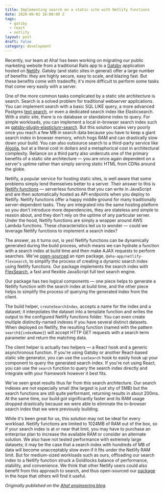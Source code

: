```yaml
---
title: Implementing search on a static site with Netlify functions
date: 2020-06-02 16:00:00 Z
tags:
  - gatsby
  - react
  - netlify
layout: post
draft: false
category: development
---
```


Recently, our team at Aha! has been working on migrating our public marketing website from a traditional Rails app to a [Gatsby](https://www.gatsbyjs.org) application hosted on [Netlify](https://www.netlify.com). Gatsby (and static sites in general) offer a large number of benefits: they are highly secure, easy to scale, and blazing fast. But these benefits come with tradeoffs; it's more difficult to perform some tasks that come very easily with a server.

One of the more common tasks complicated by a static site architecture is search. Search is a solved problem for traditional webserver applications. You can implement search with a basic SQL LIKE query, a more advanced Postgres [text search](https://www.postgresql.org/docs/12/textsearch.html), or even a dedicated search index like Elasticsearch. With a static site, there is no database or standalone index to query. For simple workloads, you can implement a local in-browser search index such as [gatsby-plugin-elasticlunr-search](https://www.gatsbyjs.org/packages/@gatsby-contrib/gatsby-plugin-elasticlunr-search). But this solution scales very poorly once you reach a few MB in search data because you have to keep a giant search index in browser memory, which hogs RAM and can drastically slow down your build. You can also outsource search to a third-party service like [Algolia](https://www.algolia.com), but at a literal cost in dollars and a metaphorical cost in architectural complexity. Reliance on a third party also undercuts one of the primary benefits of a static site architecture — you are once again dependent on a server's uptime rather than simply serving static HTML from CDNs around the globe.

Netlify, a popular service for hosting static sites, is well aware that some problems simply lend themselves better to a server. Their answer to this is [Netlify functions](https://www.netlify.com/products/functions) — serverless functions that you can write in JavaScript and are then automatically hosted as API endpoints when you deploy to Netlify. Netlify functions offer a happy middle ground for many traditionally server-dependent tasks. They are integrated into the same hosting platform so you don't introduce more dependencies, they are stateless and simple to reason about, and they don't rely on the uptime of any particular server. Under the hood, Netlify functions are simply a wrapper around AWS Lambda functions. These characteristics led us to wonder — could we leverage Netlify functions to implement a search index?

The answer, as it turns out, is yes! Netlify functions can be dynamically generated during the build process, which means we can hydrate a function with a search index at build time and then make AJAX requests to perform searches. We've [open-sourced](https://github.com/aha-app/netlify-flexsearch) an npm package, `@aha-app/netlify-flexsearch`, to simplify the process of creating a dynamic search index using Netlify functions. Our package implements the search index with [FlexSearch](https://github.com/nextapps-de/flexsearch), a fast and flexible JavaScript full text search engine.

Our package has two logical components — one piece helps to generate a Netlify function with the search index at build time, and the other piece helps to simplify the process of querying the generated index from the client.

The build helper, `createSearchIndex`, accepts a name for the index and a dataset; it interpolates the dataset into a template function and writes the output to the configured Netlify functions folder. You can even create multiple distinctly-named indexes if you have several distinct datasets. When deployed on Netlify, the resulting function (named with the pattern `search${indexName}`) will accept HTTP GET requests with a search term parameter and return the matching data.

The client helper is actually two helpers — a React hook and a generic asynchronous function. If you're using Gatsby or another React-based static site generator, you can use the `useSearch` hook to easily hook up your component to query the generated search index. If you're not using React, you can use the `search` function to query the search index directly and integrate with your framework however it best fits.

We've seen great results thus far from this search architecture. Our search indexes are not especially small (the largest is just shy of 5MB) but the search functions are still quite performant, returning results in about 200ms. At the same time, our build got significantly faster and its RAM usage dropped drastically because we were able to eliminate the in-browser search index that we were previously building. 

While it's been great for us, this solution may not be ideal for every workload. Netlify functions are limited to 1024MB of RAM out of the box, so if your search index is at or near that limit, you may have to purchase an enterprise plan to increase the available RAM or consider an alternate solution. We also have not tested performance with extremely large datasets; it may be the case that a search index with hundreds of MB of data will become unacceptably slow even if it fits under the Netlify RAM limit. But for medium-sized workloads such as ours, offloading our search index to a Netlify function struck a Goldilocks balance of performance, stability, and convenience. We think that other Netlify users could also benefit from this approach to search, and thus open-sourced our [package](https://www.npmjs.com/package/@aha-app/netlify-flexsearch) in the hope that others will find it useful.

_Originally published on the [Aha! engineering blog](https://www.aha.io/engineering/articles/implementing-search-static-site-netlify-functions)._
